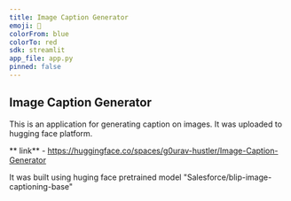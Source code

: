```yaml
---
title: Image Caption Generator
emoji: 🤗
colorFrom: blue
colorTo: red
sdk: streamlit
app_file: app.py
pinned: false
---
```


## Image Caption Generator

This is an application for generating caption on images.
It was uploaded to hugging face platform. 

** link** - https://huggingface.co/spaces/g0urav-hustler/Image-Caption-Generator

It was built using huging face pretrained model "Salesforce/blip-image-captioning-base"